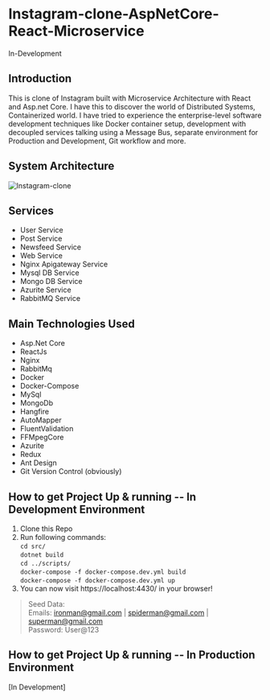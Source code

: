 # Instagram-clone-AspNetCore-React-Microservice
In-Development

## Introduction
This is clone of Instagram built with Microservice Architecture with React and Asp.net Core. I have this to discover the world of Distributed Systems, Containerized world. I have tried to experience the enterprise-level software development techniques like Docker container setup, development with decoupled services talking using a Message Bus, separate environment for Production and Development, Git workflow and more. 


## System Architecture
![Instagram-clone](https://user-images.githubusercontent.com/63048473/99960817-33695580-2daf-11eb-8d27-cb057a6c7ecd.png)

## Services

* User Service
* Post Service
* Newsfeed Service
* Web Service
* Nginx Apigateway Service
* Mysql DB Service
* Mongo DB Service
* Azurite Service
* RabbitMQ Service

## Main Technologies Used
* Asp.Net Core
* ReactJs
* Nginx
* RabbitMq
* Docker 
* Docker-Compose
* MySql
* MongoDb
* Hangfire
* AutoMapper
* FluentValidation
* FFMpegCore
* Azurite
* Redux
* Ant Design
* Git Version Control (obviously)

## How to get Project Up & running -- In Development Environment
1. Clone this Repo
2. Run following commands:\
    `cd src/`\
    `dotnet build`\
    `cd ../scripts/`\
    `docker-compose -f docker-compose.dev.yml build`\
    `docker-compose -f docker-compose.dev.yml up`
3. You can now visit https://localhost:4430/ in your browser!

> Seed Data: \
> Emails: ironman@gmail.com | spiderman@gmail.com | superman@gmail.com \
> Password: User@123


## How to get Project Up & running -- In Production Environment
[In Development]
